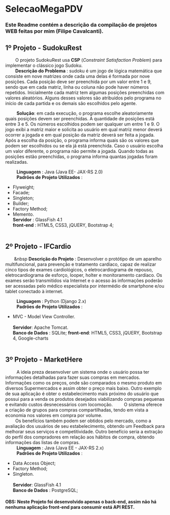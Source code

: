 # SelecaoMegaPDV

### Este Readme contém a descrição da compilação de projetos WEB feitas por mim (Filipe Cavalcanti).

## 1º Projeto - SudokuRest

&nbsp;&nbsp;&nbsp;&nbsp;&nbsp;&nbsp;&nbsp;&nbsp;O projeto SudokuRest usa **CSP** (*Constraint Satisfaction Problem*) para implementar o clássico jogo Sudoku.</br>
&nbsp;&nbsp;&nbsp;&nbsp;&nbsp;&nbsp;&nbsp;&nbsp;**Descrição do Problema** : sudoku é um jogo de lógica matemática que consiste em nove matrizes onde cada uma delas é formada por nove posições. Cada posição deve ser preenchida por um valor entre 1 e 9, sendo que em cada matriz, linha ou coluna não pode haver números repetidos. Inicialmente cada matriz tem algumas posições preenchidas com valores aleatórios. Alguns desses valores são atribuidos pelo programa no inı́cio de cada partida e os demais são escolhidos pelo agente.</br>

&nbsp;&nbsp;&nbsp;&nbsp;&nbsp;&nbsp;&nbsp;&nbsp; **Solução**: em cada execução, o programa escolhe aleatoriamente quais posições devem ser preenchidas. A quantidade de posições está entre 3 e 5. Os números escolhidos podem ser qualquer um entre 1 e 9. O jogo  exibi a matriz maior e solicita ao usuário em qual matriz menor deverá ocorrer a jogada e em qual posição da matriz deverá ser feita a jogada. Após a escolha da posição, o programa informa quais são os valores que podem ser escolhidos ou se ela já está preenchida. Caso o usuário escolha um valor diferente, o programa não permite a jogada. Quando todas
as posições estão preenchidas, o programa informa quantas jogadas foram realizadas.

&nbsp;&nbsp;&nbsp;&nbsp;&nbsp;&nbsp;&nbsp;&nbsp; **Linguagem** : Java (Java EE- JAX-RS  2.0) </br>
&nbsp;&nbsp;&nbsp;&nbsp;&nbsp;&nbsp;&nbsp;&nbsp; **Padrões de Projeto Utilizados** :
  * Flyweight;
  * Facade;
  * Singleton;
  * Builder;
  * Factory Method;
  * Memento.</br>
**Servidor** : GlassFish 4.1</br>
**front-end** : HTML5, CSS3, jQUERY, Bootstrap 4;
</br></br>

## 2º Projeto - IFCardio
&nbsp;&nbsp;&nbsp;&nbsp;&nbsp;&nbsp;&nbsp;&nbsp **Descrição do Projeto** : Desenvolver o protótipo de um aparelho multifuncional, para prevenção e tratamento cardíaco, capaz de realizar cinco tipos de exames cardiológicos, o eletrocardiograma de repouso, eletrocardiograma de esforço, looper, holter e monitoramento cardíaco. Os exames serão transmitidos via Internet e o acesso às informações poderão ser acessadas pelo médico especialista por intermédio de smartphone e/ou tablet conectado à internet.

&nbsp;&nbsp;&nbsp;&nbsp;&nbsp;&nbsp;&nbsp;&nbsp; **Linguagem** : Python (Django 2.x) </br>
&nbsp;&nbsp;&nbsp;&nbsp;&nbsp;&nbsp;&nbsp;&nbsp; **Padrões de Projeto Utilizados** :
  * MVC - Model View Controller. </br></br>
**Servidor**: Apache Tomcat.</br>
**Banco de Dados** : SQLite;
**front-end**: HTML5, CSS3, jQUERY, Bootstrap 4, Google-charts</br></br>

## 3º Projeto - MarketHere
&nbsp;&nbsp;&nbsp;&nbsp;&nbsp;&nbsp;&nbsp;&nbsp; A ideia preza desenvolver um sistema onde o usuário possa ter informações detalhadas para fazer suas compras em mercados. Informações como os preços, onde são comparados o mesmo produto em diversos Supermercados e assim obter o preço mais baixo. Outro exemplo de sua aplicação é obter o estabelecimento mais próximo do usuário que possui para a venda os produtos desejados viabilizando compras pequenas e evitando custos desnecessários com locomoção.
&nbsp;&nbsp;&nbsp;&nbsp;&nbsp;&nbsp;&nbsp;&nbsp;O sistema oferece a criação de grupos para compras compartilhadas, tendo em vista a economia nos valores em compra por volume.</br>
&nbsp;&nbsp;&nbsp;&nbsp;&nbsp;&nbsp;&nbsp;&nbsp;Os benefícios também podem ser obtidos pelo mercado, como a avaliação dos usuários de seu estabelecimento, obtendo um Feedback para melhorar seus serviços e competitividade. Outro benefício seria a extração do perfil dos compradores em relação aos hábitos de compra, obtendo informações das listas de compras.</br>
&nbsp;&nbsp;&nbsp;&nbsp;&nbsp;&nbsp;&nbsp;&nbsp; **Linguagem** : Java (Java EE - JAX-RS 2.x) </br>
&nbsp;&nbsp;&nbsp;&nbsp;&nbsp;&nbsp;&nbsp;&nbsp; **Padrões de Projeto Utilizados** :
  * Data Access Object;
  * Factory Method;
  * Singleton. </br></br>
**Servidor**: GlassFish 4.1 </br>
**Banco de Dados** : PostgreSQL;
#### OBS: Neste Projeto foi desenvolvido apenas o back-end, assim não há nenhuma aplicação front-end para consumir está API REST.
